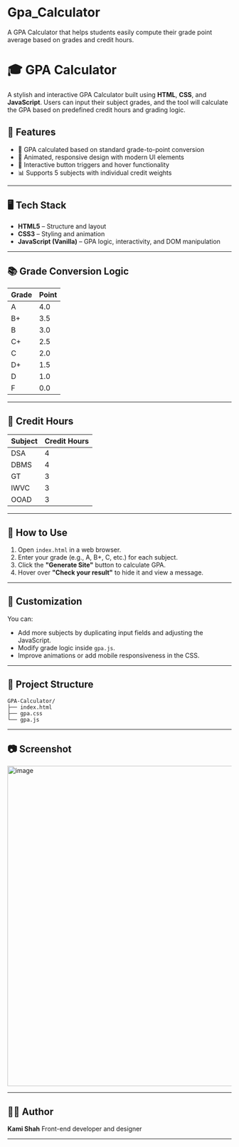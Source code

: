 # Gpa_Calculator
A GPA Calculator that helps students easily compute their grade point average based on grades and credit hours.




# 🎓 GPA Calculator

A stylish and interactive GPA Calculator built using **HTML**, **CSS**, and **JavaScript**. Users can input their subject grades, and the tool will calculate the GPA based on predefined credit hours and grading logic.



## 📌 Features

* 🧮 GPA calculated based on standard grade-to-point conversion
* 🎨 Animated, responsive design with modern UI elements
* 🔘 Interactive button triggers and hover functionality
* 📊 Supports 5 subjects with individual credit weights

---

## 🖥️ Tech Stack

* **HTML5** – Structure and layout
* **CSS3** – Styling and animation
* **JavaScript (Vanilla)** – GPA logic, interactivity, and DOM manipulation

---

## 📚 Grade Conversion Logic

| Grade | Point |
| ----- | ----- |
| A     | 4.0   |
| B+    | 3.5   |
| B     | 3.0   |
| C+    | 2.5   |
| C     | 2.0   |
| D+    | 1.5   |
| D     | 1.0   |
| F     | 0.0   |

---

## 📐 Credit Hours

| Subject | Credit Hours |
| ------- | ------------ |
| DSA     | 4            |
| DBMS    | 4            |
| GT      | 3            |
| IWVC    | 3            |
| OOAD    | 3            |

---

## 🚀 How to Use

1. Open `index.html` in a web browser.
2. Enter your grade (e.g., A, B+, C, etc.) for each subject.
3. Click the **"Generate Site"** button to calculate GPA.
4. Hover over **"Check your result"** to hide it and view a message.

---

## 🔧 Customization

You can:

* Add more subjects by duplicating input fields and adjusting the JavaScript.
* Modify grade logic inside `gpa.js`.
* Improve animations or add mobile responsiveness in the CSS.

---

## 📁 Project Structure

```
GPA-Calculator/
├── index.html
├── gpa.css
└── gpa.js
```

---

## 📷 Screenshot
<img width="1912" height="718" alt="image" src="https://github.com/user-attachments/assets/49805d78-dd4e-4cd0-a5af-9c4b567fbf04" />



---

## 🧑‍💻 Author

**Kami Shah**
Front-end developer and designer

---


